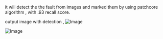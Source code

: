 it will detect the the fault from images and marked them by using patchcore algorithm , with .93 recall score.


output image with detection , 
![Image](https://github.com/user-attachments/assets/f883b113-6372-4c8e-ba52-2a06bc55e970)

![Image](https://github.com/user-attachments/assets/6fd5cc1c-0867-4ff4-b905-999581ec60d7)
